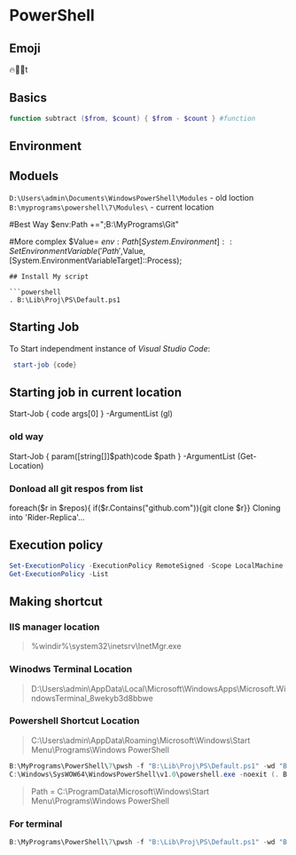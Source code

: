 # PowerShell

## Emoji 
🔥🤔💖t

## Basics

```powershell
function subtract ($from, $count) { $from - $count } #function
```

## Environment 

## Moduels

`D:\Users\admin\Documents\WindowsPowerShell\Modules` - old loction
`B:\myprograms\powershell\7\Modules\` - current location

#Best Way
$env:Path +=";B:\MyPrograms\Git"

#More complex
$Value= $env:Path
[System.Environment]::SetEnvironmentVariable('Path',$Value,[System.EnvironmentVariableTarget]::Process);

[System.Environment]::GetEnvironmentVariable('Path',[System.EnvironmentVariableTarget]::Process);
[System.Environment]::GetEnvironmentVariable('Path',[System.EnvironmentVariableTarget]::Machine);
[System.Environment]::GetEnvironmentVariable('Path',[System.EnvironmentVariableTarget]::User);
```
## Install My script

```powershell
. B:\Lib\Proj\PS\Default.ps1
```

## Starting Job
To Start independment instance of *Visual Studio Code*:

```powershell
 start-job {code}
```

## Starting job in current location 

Start-Job { code args[0] } -ArgumentList (gl)

### old way
Start-Job { param([string[]]$path)code $path } -ArgumentList (Get-Location)

### Donload all git respos from list

 foreach($r in $repos){ if($r.Contains("github.com")){git clone $r}}
Cloning into 'Rider-Replica'...
 

## Execution policy

```powershell
Set-ExecutionPolicy -ExecutionPolicy RemoteSigned -Scope LocalMachine
Get-ExecutionPolicy -List
```

## Making shortcut

### IIS manager location 
>%windir%\system32\inetsrv\InetMgr.exe

### Winodws Terminal Location
>D:\Users\admin\AppData\Local\Microsoft\WindowsApps\Microsoft.WindowsTerminal_8wekyb3d8bbwe

### Powershell Shortcut Location
>C:\Users\admin\AppData\Roaming\Microsoft\Windows\Start Menu\Programs\Windows PowerShell
```powershell
B:\MyPrograms\PowerShell\7\pwsh -f "B:\Lib\Proj\PS\Default.ps1" -wd "B:\Temp" -noexit
C:\Windows\SysWOW64\WindowsPowerShell\v1.0\powershell.exe -noexit (. B:\Lib\Proj\PS\Default.ps1)
```
>Path = C:\ProgramData\Microsoft\Windows\Start Menu\Programs\Windows PowerShell

### For terminal
```powershell 
B:\MyPrograms\PowerShell\7\pwsh -f "B:\Lib\Proj\PS\Default.ps1" -wd "B:\Temp" -noexit

```
